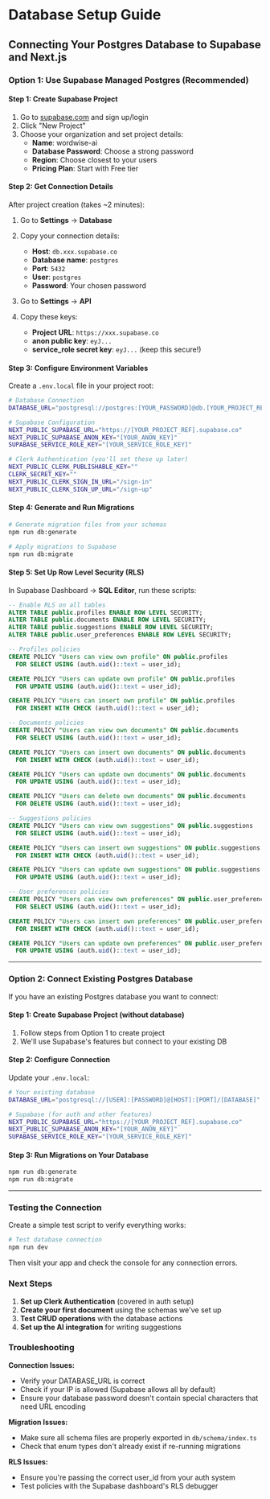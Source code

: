 # Database Setup Guide

## Connecting Your Postgres Database to Supabase and Next.js

### Option 1: Use Supabase Managed Postgres (Recommended)

#### Step 1: Create Supabase Project
1. Go to [supabase.com](https://supabase.com) and sign up/login
2. Click "New Project"
3. Choose your organization and set project details:
   - **Name**: wordwise-ai
   - **Database Password**: Choose a strong password
   - **Region**: Choose closest to your users
   - **Pricing Plan**: Start with Free tier

#### Step 2: Get Connection Details
After project creation (takes ~2 minutes):

1. Go to **Settings** → **Database**
2. Copy your connection details:
   - **Host**: `db.xxx.supabase.co`
   - **Database name**: `postgres`
   - **Port**: `5432`
   - **User**: `postgres`
   - **Password**: Your chosen password

3. Go to **Settings** → **API**
4. Copy these keys:
   - **Project URL**: `https://xxx.supabase.co`
   - **anon public key**: `eyJ...`
   - **service_role secret key**: `eyJ...` (keep this secure!)

#### Step 3: Configure Environment Variables

Create a `.env.local` file in your project root:

```bash
# Database Connection
DATABASE_URL="postgresql://postgres:[YOUR_PASSWORD]@db.[YOUR_PROJECT_REF].supabase.co:5432/postgres"

# Supabase Configuration
NEXT_PUBLIC_SUPABASE_URL="https://[YOUR_PROJECT_REF].supabase.co"
NEXT_PUBLIC_SUPABASE_ANON_KEY="[YOUR_ANON_KEY]"
SUPABASE_SERVICE_ROLE_KEY="[YOUR_SERVICE_ROLE_KEY]"

# Clerk Authentication (you'll set these up later)
NEXT_PUBLIC_CLERK_PUBLISHABLE_KEY=""
CLERK_SECRET_KEY=""
NEXT_PUBLIC_CLERK_SIGN_IN_URL="/sign-in"
NEXT_PUBLIC_CLERK_SIGN_UP_URL="/sign-up"
```

#### Step 4: Generate and Run Migrations

```bash
# Generate migration files from your schemas
npm run db:generate

# Apply migrations to Supabase
npm run db:migrate
```

#### Step 5: Set Up Row Level Security (RLS)

In Supabase Dashboard → **SQL Editor**, run these scripts:

```sql
-- Enable RLS on all tables
ALTER TABLE public.profiles ENABLE ROW LEVEL SECURITY;
ALTER TABLE public.documents ENABLE ROW LEVEL SECURITY;
ALTER TABLE public.suggestions ENABLE ROW LEVEL SECURITY;
ALTER TABLE public.user_preferences ENABLE ROW LEVEL SECURITY;

-- Profiles policies
CREATE POLICY "Users can view own profile" ON public.profiles
  FOR SELECT USING (auth.uid()::text = user_id);

CREATE POLICY "Users can update own profile" ON public.profiles
  FOR UPDATE USING (auth.uid()::text = user_id);

CREATE POLICY "Users can insert own profile" ON public.profiles
  FOR INSERT WITH CHECK (auth.uid()::text = user_id);

-- Documents policies
CREATE POLICY "Users can view own documents" ON public.documents
  FOR SELECT USING (auth.uid()::text = user_id);

CREATE POLICY "Users can insert own documents" ON public.documents
  FOR INSERT WITH CHECK (auth.uid()::text = user_id);

CREATE POLICY "Users can update own documents" ON public.documents
  FOR UPDATE USING (auth.uid()::text = user_id);

CREATE POLICY "Users can delete own documents" ON public.documents
  FOR DELETE USING (auth.uid()::text = user_id);

-- Suggestions policies
CREATE POLICY "Users can view own suggestions" ON public.suggestions
  FOR SELECT USING (auth.uid()::text = user_id);

CREATE POLICY "Users can insert own suggestions" ON public.suggestions
  FOR INSERT WITH CHECK (auth.uid()::text = user_id);

CREATE POLICY "Users can update own suggestions" ON public.suggestions
  FOR UPDATE USING (auth.uid()::text = user_id);

-- User preferences policies
CREATE POLICY "Users can view own preferences" ON public.user_preferences
  FOR SELECT USING (auth.uid()::text = user_id);

CREATE POLICY "Users can insert own preferences" ON public.user_preferences
  FOR INSERT WITH CHECK (auth.uid()::text = user_id);

CREATE POLICY "Users can update own preferences" ON public.user_preferences
  FOR UPDATE USING (auth.uid()::text = user_id);
```

---

### Option 2: Connect Existing Postgres Database

If you have an existing Postgres database you want to connect:

#### Step 1: Create Supabase Project (without database)
1. Follow steps from Option 1 to create project
2. We'll use Supabase's features but connect to your existing DB

#### Step 2: Configure Connection
Update your `.env.local`:

```bash
# Your existing database
DATABASE_URL="postgresql://[USER]:[PASSWORD]@[HOST]:[PORT]/[DATABASE]"

# Supabase (for auth and other features)
NEXT_PUBLIC_SUPABASE_URL="https://[YOUR_PROJECT_REF].supabase.co"
NEXT_PUBLIC_SUPABASE_ANON_KEY="[YOUR_ANON_KEY]"
SUPABASE_SERVICE_ROLE_KEY="[YOUR_SERVICE_ROLE_KEY]"
```

#### Step 3: Run Migrations on Your Database
```bash
npm run db:generate
npm run db:migrate
```

---

### Testing the Connection

Create a simple test script to verify everything works:

```bash
# Test database connection
npm run dev
```

Then visit your app and check the console for any connection errors.

### Next Steps

1. **Set up Clerk Authentication** (covered in auth setup)
2. **Create your first document** using the schemas we've set up
3. **Test CRUD operations** with the database actions
4. **Set up the AI integration** for writing suggestions

### Troubleshooting

**Connection Issues:**
- Verify your DATABASE_URL is correct
- Check if your IP is allowed (Supabase allows all by default)
- Ensure your database password doesn't contain special characters that need URL encoding

**Migration Issues:**
- Make sure all schema files are properly exported in `db/schema/index.ts`
- Check that enum types don't already exist if re-running migrations

**RLS Issues:**
- Ensure you're passing the correct user_id from your auth system
- Test policies with the Supabase dashboard's RLS debugger 